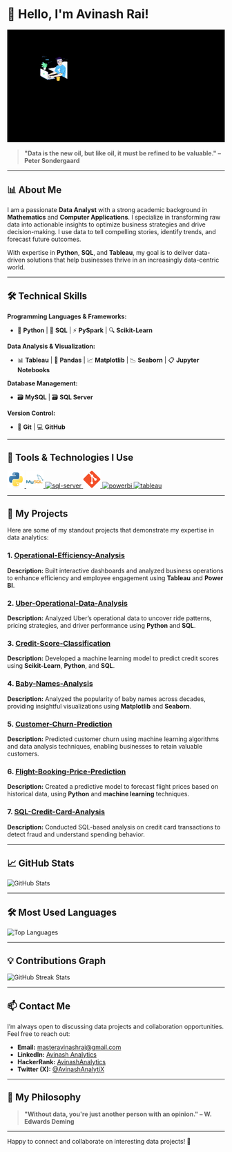 # 👋 Hello, I'm **Avinash Rai**!
![Welcome Banner](https://github.com/AvinashAnalytics/AvinashAnalytics/blob/102cb00f66b70056df6b05bc04dc0cff9cc479ed/a/Screen%20Recording%202025-01-09%20154730.gif)


> **"Data is the new oil, but like oil, it must be refined to be valuable." – Peter Sondergaard**

---

## 📊 About Me

I am a passionate **Data Analyst** with a strong academic background in **Mathematics** and **Computer Applications**. I specialize in transforming raw data into actionable insights to optimize business strategies and drive decision-making. I use data to tell compelling stories, identify trends, and forecast future outcomes.

With expertise in **Python**, **SQL**, and **Tableau**, my goal is to deliver data-driven solutions that help businesses thrive in an increasingly data-centric world.

---

## 🛠️ Technical Skills

**Programming Languages & Frameworks:**  
- 🐍 **Python** | 🔢 **SQL** | ⚡ **PySpark** | 🔍 **Scikit-Learn**  

**Data Analysis & Visualization:**  
- 📊 **Tableau** | 🧮 **Pandas** | 📈 **Matplotlib** | 📉 **Seaborn** | 📋 **Jupyter Notebooks**  

**Database Management:**  
- 🗃️ **MySQL** | 🗃️ **SQL Server**  

**Version Control:**  
- 🚀 **Git** | 💻 **GitHub**

---

## 🚀 Tools & Technologies I Use

<p align="left">
  <a href="https://www.python.org" target="_blank" rel="noreferrer">
    <img src="https://raw.githubusercontent.com/devicons/devicon/master/icons/python/python-original.svg" alt="python" width="40" height="40"/>
  </a>
  <a href="https://www.mysql.com/" target="_blank" rel="noreferrer">
    <img src="https://raw.githubusercontent.com/devicons/devicon/master/icons/mysql/mysql-original-wordmark.svg" alt="mysql" width="40" height="40"/>
  </a>
  <a href="https://www.microsoft.com/en-us/sql-server" target="_blank" rel="noreferrer">
    <img src="https://www.svgrepo.com/show/303229/microsoft-sql-server-logo.svg" alt="sql-server" width="40" height="40"/>
  </a>
  <a href="https://www.github.com/" target="_blank" rel="noreferrer">
    <img src="https://raw.githubusercontent.com/devicons/devicon/master/icons/git/git-original.svg" alt="git" width="40" height="40"/>
  </a>
  <a href="https://www.microsoft.com/en-us/microsoft-365/power-bi" target="_blank" rel="noreferrer">
    <img src="https://github.com/microsoft/PowerBI-Icons/blob/main/SVG/Power-BI.svg" alt="powerbi" width="40" height="40"/>
  </a>
  <a href="https://www.tableau.com" target="_blank" rel="noreferrer">
    <img src="https://raw.githubusercontent.com/devicons/devicon/master/icons/tableau/tableau-original.svg" alt="tableau" width="40" height="40"/>
  </a>
</p>

---

## 🌟 My Projects

Here are some of my standout projects that demonstrate my expertise in data analytics:

### **1. [Operational-Efficiency-Analysis](https://github.com/AvinashAnalytics/Operational-Efficiency-Analysis)**  
**Description:** Built interactive dashboards and analyzed business operations to enhance efficiency and employee engagement using **Tableau** and **Power BI**.

### **2. [Uber-Operational-Data-Analysis](https://github.com/AvinashAnalytics/uber-operational-data-analysis)**  
**Description:** Analyzed Uber’s operational data to uncover ride patterns, pricing strategies, and driver performance using **Python** and **SQL**.

### **3. [Credit-Score-Classification](https://github.com/AvinashAnalytics/credit_score_classification)**  
**Description:** Developed a machine learning model to predict credit scores using **Scikit-Learn**, **Python**, and **SQL**.

### **4. [Baby-Names-Analysis](https://github.com/AvinashAnalytics/BABY-NAMES-ANALYSIS)**  
**Description:** Analyzed the popularity of baby names across decades, providing insightful visualizations using **Matplotlib** and **Seaborn**.

### **5. [Customer-Churn-Prediction](https://github.com/AvinashAnalytics/customer-churn-prediction)**  
**Description:** Predicted customer churn using machine learning algorithms and data analysis techniques, enabling businesses to retain valuable customers.

### **6. [Flight-Booking-Price-Prediction](https://github.com/AvinashAnalytics/Flight-Booking-Price-Prediction)**  
**Description:** Created a predictive model to forecast flight prices based on historical data, using **Python** and **machine learning** techniques.

### **7. [SQL-Credit-Card-Analysis](https://github.com/AvinashAnalytics/SQL-Credit-Card-Analysis)**  
**Description:** Conducted SQL-based analysis on credit card transactions to detect fraud and understand spending behavior.

---

## 📈 GitHub Stats

![GitHub Stats](https://github-readme-stats.vercel.app/api?username=AvinashAnalytics&show_icons=true&theme=radical)

---

## 🛠️ Most Used Languages

![Top Languages](https://github-readme-stats.vercel.app/api/top-langs/?username=AvinashAnalytics&layout=compact&theme=radical)

---

## 💡 Contributions Graph

![GitHub Streak Stats](https://github-readme-streak-stats.herokuapp.com/?user=AvinashAnalytics&theme=dark)

---

## 📫 Contact Me

I’m always open to discussing data projects and collaboration opportunities. Feel free to reach out:

- **Email:** [masteravinashrai@gmail.com](mailto:masteravinashrai@gmail.com)
- **LinkedIn:** [Avinash Analytics](https://www.linkedin.com/in/avinashanalytics/)
- **HackerRank:** [AvinashAnalytics](https://www.hackerrank.com/AvinashAnalytics)
- **Twitter (X):** [@AvinashAnalytiX](https://x.com/AvinashAnalytiX)

---

## 💬 My Philosophy

> **"Without data, you're just another person with an opinion." – W. Edwards Deming**

---

Happy to connect and collaborate on interesting data projects! 🚀


